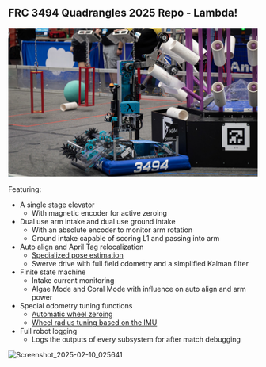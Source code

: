 ## FRC 3494 Quadrangles 2025 Repo - Lambda!

![Lambda scoring](./Lambda.jpg)

Featuring:
  - A single stage elevator
    - With magnetic encoder for active zeroing
  - Dual use arm intake and dual use ground intake
    - With an absolute encoder to monitor arm rotation
    - Ground intake capable of scoring L1 and passing into arm
  - Auto align and April Tag relocalization
    - [Specialized pose estimation](./src/main/java/frc/robot/subsystems/drive/Drive.java:304)
    - Swerve drive with full field odometry and a simplified Kalman filter
  - Finite state machine
    - Intake current monitoring
    - Algae Mode and Coral Mode with influence on auto align and arm power
  - Special odometry tuning functions
    - [Automatic wheel zeroing](./src/main/java/frc/robot/commands/WheelOffsetCalculator.java)
    - [Wheel radius tuning based on the IMU](./src/main/java/frc/robot/commands/WheelRadiusCharacterization.java)
  - Full robot logging
    - Logs the outputs of every subsystem for after match debugging

![Screenshot_2025-02-10_025641](https://github.com/user-attachments/assets/87c0d535-9e3d-4ffb-a92c-3e61072c69fc)
